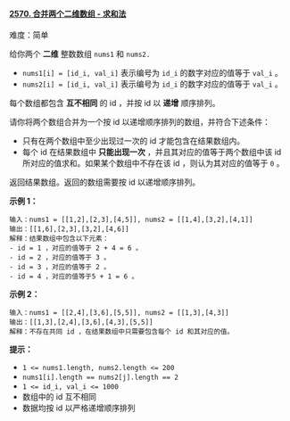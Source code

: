 #### [2570\. 合并两个二维数组 - 求和法](https://leetcode.cn/problems/merge-two-2d-arrays-by-summing-values/)

难度：简单

给你两个 **二维** 整数数组 `nums1` 和 `nums2.`

-   `nums1[i] = [id_i, val_i]` 表示编号为 `id_i` 的数字对应的值等于 `val_i` 。
-   `nums2[i] = [id_i, val_i]` 表示编号为 `id_i` 的数字对应的值等于 `val_i` 。

每个数组都包含 **互不相同** 的 id ，并按 id 以 **递增** 顺序排列。

请你将两个数组合并为一个按 id 以递增顺序排列的数组，并符合下述条件：

-   只有在两个数组中至少出现过一次的 id 才能包含在结果数组内。
-   每个 id 在结果数组中 **只能出现一次** ，并且其对应的值等于两个数组中该 id 所对应的值求和。如果某个数组中不存在该 id ，则认为其对应的值等于 `0` 。

返回结果数组。返回的数组需要按 id 以递增顺序排列。

**示例 1：**

```
输入：nums1 = [[1,2],[2,3],[4,5]], nums2 = [[1,4],[3,2],[4,1]]
输出：[[1,6],[2,3],[3,2],[4,6]]
解释：结果数组中包含以下元素：
- id = 1 ，对应的值等于 2 + 4 = 6 。
- id = 2 ，对应的值等于 3 。
- id = 3 ，对应的值等于 2 。
- id = 4 ，对应的值等于5 + 1 = 6 。
```

**示例 2：**

```
输入：nums1 = [[2,4],[3,6],[5,5]], nums2 = [[1,3],[4,3]]
输出：[[1,3],[2,4],[3,6],[4,3],[5,5]]
解释：不存在共同 id ，在结果数组中只需要包含每个 id 和其对应的值。
```

**提示：**

-   `1 <= nums1.length, nums2.length <= 200`
-   `nums1[i].length == nums2[j].length == 2`
-   `1 <= id_i, val_i <= 1000`
-   数组中的 id 互不相同
-   数据均按 id 以严格递增顺序排列
